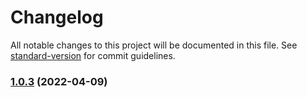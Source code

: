# Changelog

All notable changes to this project will be documented in this file. See [standard-version](https://github.com/conventional-changelog/standard-version) for commit guidelines.

### [1.0.3](https://github.com/genolis/outp0st/compare/v0.0.2...v1.0.3) (2022-04-09)
